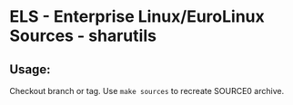 # ELS - Enterprise Linux/EuroLinux Sources - sharutils
 
## Usage:
  Checkout branch or tag. Use `make sources` to recreate  SOURCE0 archive.
